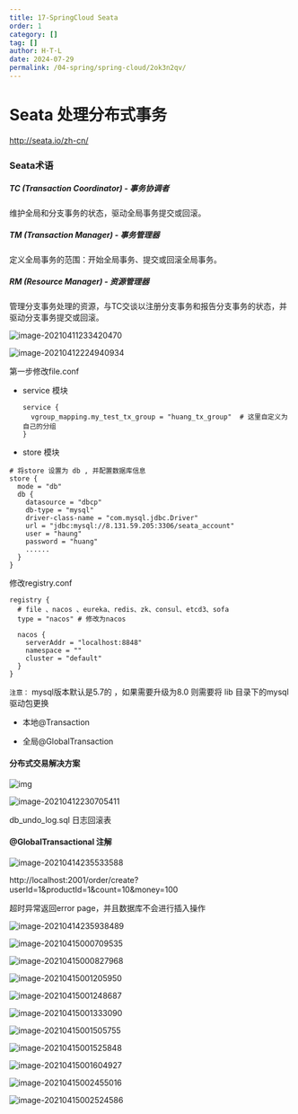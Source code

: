```yaml
---
title: 17-SpringCloud Seata
order: 1
category: []
tag: []
author: H·T·L
date: 2024-07-29
permalink: /04-spring/spring-cloud/2ok3n2qv/
---
```

# Seata 处理分布式事务

http://seata.io/zh-cn/





### Seata术语

##### TC (Transaction Coordinator) - 事务协调者

维护全局和分支事务的状态，驱动全局事务提交或回滚。

##### TM (Transaction Manager) - 事务管理器

定义全局事务的范围：开始全局事务、提交或回滚全局事务。

##### RM (Resource Manager) - 资源管理器

管理分支事务处理的资源，与TC交谈以注册分支事务和报告分支事务的状态，并驱动分支事务提交或回滚。



![image-20210411233420470](img/image-20210411233420470.png)

![image-20210412224940934](img/image-20210412224940934.png)

第一步修改file.conf

- service 模块

  ```xml-dtd
  service {
    vgroup_mapping.my_test_tx_group = "huang_tx_group"  # 这里自定义为自己的分组
  }
  ```

- store 模块

```xml-dtd
# 将store 设置为 db , 并配置数据库信息
store {
  mode = "db"
  db {
    datasource = "dbcp"
    db-type = "mysql"
    driver-class-name = "com.mysql.jdbc.Driver"
    url = "jdbc:mysql://8.131.59.205:3306/seata_account"
    user = "haung"
    password = "huang"
    ......
  }
}
```

修改registry.conf

```xml-dtd
registry {
  # file 、nacos 、eureka、redis、zk、consul、etcd3、sofa
  type = "nacos" # 修改为nacos

  nacos {
    serverAddr = "localhost:8848"
    namespace = ""
    cluster = "default"
  }
}
```

`注意：` mysql版本默认是5.7的 ，如果需要升级为8.0 则需要将 lib 目录下的mysql驱动包更换



- 本地@Transaction

- 全局@GlobalTransaction

#### 分布式交易解决方案

![img](img/solution.png)

![image-20210412230705411](img/image-20210412230705411.png)



db_undo_log.sql  日志回滚表



#### @GlobalTransactional 注解

![image-20210414235533588](img/image-20210414235533588.png)



http://localhost:2001/order/create?userId=1&productId=1&count=10&money=100

超时异常返回error page，并且数据库不会进行插入操作

![image-20210414235938489](img/image-20210414235938489.png)

![image-20210415000709535](img/image-20210415000709535.png)

![image-20210415000827968](img/image-20210415000827968.png)

![image-20210415001205950](img/image-20210415001205950.png)

![image-20210415001248687](img/image-20210415001248687.png)

![image-20210415001333090](img/image-20210415001333090.png)

![image-20210415001505755](img/image-20210415001505755.png)

![image-20210415001525848](img/image-20210415001525848.png)

![image-20210415001604927](img/image-20210415001604927.png)

![image-20210415002455016](img/image-20210415002455016.png)

![image-20210415002524586](img/image-20210415002524586.png)



